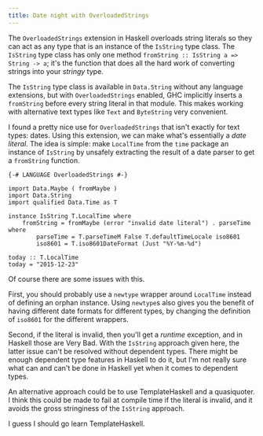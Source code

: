 ```yaml
---
title: Date night with OverloadedStrings
---
```


The `OverloadedStrings` extension in Haskell overloads string literals so they
can act as any type that is an instance of the `IsString` type class.  The
`IsString` type class has only one method `fromString :: IsString a => String
-> a`; it's the function that does all the hard work of converting strings into
your _stringy_ type.

The `IsString` type class is available in `Data.String` without any language
extensions, but with `OverloadedStrings` enabled, GHC implicitly inserts a
`fromString` before every string literal in that module. This makes working
with alternative text types like `Text` and `ByteString` very convenient.

I found a pretty nice use for `OverloadedStrings` that isn't exactly for text
types: dates. Using this extension, we can make what's essentially a _date
literal_. The idea is simple: make `LocalTime` from the `time` package an
instance of `IsString` by unsafely extracting the result of a date parser to
get a `fromString` function.

```
{-# LANGUAGE OverloadedStrings #-}

import Data.Maybe ( fromMaybe )
import Data.String
import qualified Data.Time as T

instance IsString T.LocalTime where
    fromString = fromMaybe (error "invalid date literal") . parseTime where
        parseTime = T.parseTimeM False T.defaultTimeLocale iso8601
        iso8601 = T.iso8601DateFormat (Just "%Y-%m-%d")

today :: T.LocalTime
today = "2015-12-23"
```

Of course there are some issues with this.

First, you should probably use a `newtype` wrapper around `LocalTime` instead
of defining an orphan instance.  Using `newtype`s also gives you the benefit of
having different date formats for different types, by changing the definition
of `iso8601` for the different wrappers.

Second, if the literal is invalid, then you'll get a _runtime_ exception, and
in Haskell those are Very Bad. With the `IsString` approach given here, the
latter issue can't be resolved without dependent types. There might be enough
dependent type features in Haskell to do it, but I'm not really sure what can
and can't be done in Haskell yet when it comes to dependent types.

An alternative approach could be to use TemplateHaskell and a quasiquoter. I
think this could be made to fail at compile time if the literal is invalid, and
it avoids the gross stringiness of the `IsString` approach.

I guess I should go learn TemplateHaskell.
